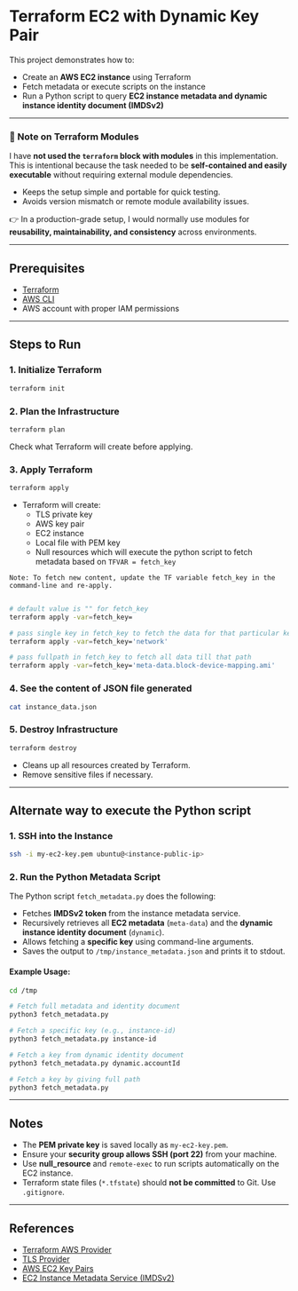 # Terraform EC2 with Dynamic Key Pair

This project demonstrates how to:

* Create an **AWS EC2 instance** using Terraform
* Fetch metadata or execute scripts on the instance
* Run a Python script to query **EC2 instance metadata and dynamic instance identity document (IMDSv2)**

---

### 📌 Note on Terraform Modules
I have **not used the `terraform` block with modules** in this implementation.  
This is intentional because the task needed to be **self-contained and easily executable** without requiring external module dependencies.  

- Keeps the setup simple and portable for quick testing.  
- Avoids version mismatch or remote module availability issues.  

👉 In a production-grade setup, I would normally use modules for **reusability, maintainability, and consistency** across environments.  

---

## Prerequisites

* [Terraform](https://www.terraform.io/downloads)
* [AWS CLI](https://aws.amazon.com/cli/)
* AWS account with proper IAM permissions

---

## Steps to Run

### 1. Initialize Terraform

```bash
terraform init
```

### 2. Plan the Infrastructure

```bash
terraform plan
```

Check what Terraform will create before applying.

### 3. Apply Terraform

```bash
terraform apply
```

* Terraform will create:
  * TLS private key
  * AWS key pair
  * EC2 instance
  * Local file with PEM key
  * Null resources which will execute the python script to fetch metadata based on `TFVAR = fetch_key`

`Note: To fetch new content, update the TF variable fetch_key in the command-line and re-apply.`

```bash

# default value is "" for fetch_key
terraform apply -var=fetch_key=

# pass single key in fetch_key to fetch the data for that particular key-value
terraform apply -var=fetch_key='network'

# pass fullpath in fetch_key to fetch all data till that path
terraform apply -var=fetch_key='meta-data.block-device-mapping.ami'
```

### 4. See the content of JSON file generated

```bash
cat instance_data.json
```

### 5. Destroy Infrastructure

```bash
terraform destroy
```

* Cleans up all resources created by Terraform.
* Remove sensitive files if necessary.

---

## Alternate way to execute the Python script

### 1. SSH into the Instance

```bash
ssh -i my-ec2-key.pem ubuntu@<instance-public-ip>
```

### 2. Run the Python Metadata Script

The Python script `fetch_metadata.py` does the following:

* Fetches **IMDSv2 token** from the instance metadata service.
* Recursively retrieves all **EC2 metadata** (`meta-data`) and the **dynamic instance identity document** (`dynamic`).
* Allows fetching a **specific key** using command-line arguments.
* Saves the output to `/tmp/instance_metadata.json` and prints it to stdout.

#### Example Usage:

```bash
cd /tmp

# Fetch full metadata and identity document
python3 fetch_metadata.py

# Fetch a specific key (e.g., instance-id)
python3 fetch_metadata.py instance-id

# Fetch a key from dynamic identity document
python3 fetch_metadata.py dynamic.accountId

# Fetch a key by giving full path
python3 fetch_metadata.py
```

---

## Notes

* The **PEM private key** is saved locally as `my-ec2-key.pem`.
* Ensure your **security group allows SSH (port 22)** from your machine.
* Use **null_resource** and `remote-exec` to run scripts automatically on the EC2 instance.
* Terraform state files (`*.tfstate`) should **not be committed** to Git. Use `.gitignore`.

---

## References

* [Terraform AWS Provider](https://registry.terraform.io/providers/hashicorp/aws/latest/docs)
* [TLS Provider](https://registry.terraform.io/providers/hashicorp/tls/latest/docs)
* [AWS EC2 Key Pairs](https://docs.aws.amazon.com/AWSEC2/latest/UserGuide/ec2-key-pairs.html)
* [EC2 Instance Metadata Service (IMDSv2)](https://docs.aws.amazon.com/AWSEC2/latest/UserGuide/configuring-instance-metadata-service.html)
